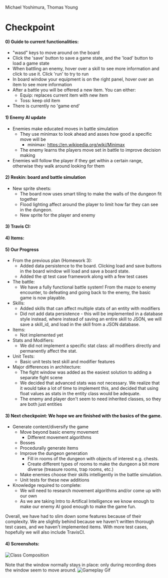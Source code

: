 

Michael Yoshimura, Thomas Young

# Checkpoint
#### 0) Guide to current functionalities:
- "wasd" keys to move around on the board
- Click the 'save' button to save a game state, and the 'load' button to load a game state
- When battling an enemy, hover over a skill to see more information and click to use it. Click 'run' to try to run
- In board window your equipment is on the right panel, hover over an item to see more information
- After a battle you will be offered a new item. You can either: 
  - Equip: replaces current item with new item
  - Toss: keep old item
- There is currently no 'game end'
#### 1) Enemy AI update
- Enemies make educated moves in battle simulation
  - They use minimax to look ahead and asses how good a specific move will be 
    - minimax: https://en.wikipedia.org/wiki/Minimax
  - The enemy learns the players move set in battle to improve decision making
- Enemies will follow the player if they get within a certain range, otherwise they walk around looking for them
#### 2) Reskin: board and battle simulation
- New sprite sheets:
  - The board now uses smart tiling to make the walls of the dungeon fit together
  - Flood lighting affect around the player to limit how far they can see in the dungeon.
  - New sprite for the player and enemy
#### 3) Travis CI:
#### 4) Items:
#### 5) Our Progress
- From the previous plan (Homework 3):
  - Added data persistence to the board. Clicking load and save buttons in the board window will load and save a board state.
  - Added the qt test case framework along with a few test cases
- The battle:
  - We have a fully functional battle system! From the maze to enemy encounter, to defeating and going back to the enemy, the basic game is now playable.
- Skills:
    - Added skills that can affect multiple stats of an entity with modifiers
    - Did not add data persistence - this will be implemented in a database style instead, where instead of saving an entire skill to JSON, we will save a skill_id, and load in the skill from a JSON database. 
- Items:
    - Not implemented yet
- Stats and Modifiers:
    - We did not implement a specific stat class: all modifiers directly and permanently affect the stat. 
- Unit Tests:
    - Basic unit tests test skill and modifier features
- Major differences in architecture:
    - The fight window was added as the easiest solution to adding a separate fight scene
    - We decided that advanced stats was not necessary. We realize that it would take a lot of time to implement this, and decided that using float values as stats in the entity class would be adequate.
    - The enemy and player don't seem to need inherited classes, so they are both just entities
#### 3) Next checkpoint: We hope we are finished with the basics of the game.
- Generate content/diversify the game
    - Move beyond basic enemy movement
      - Different movement algorithms
    - Bosses
    - Procedurally generate items
    - Improve the dungeon generation
      - Fill in rooms of the dungeon with objects of interest e.g. chests.
      - Create different types of rooms to make the dungeon a bit more diverse (treasure rooms, trap rooms, etc.)
    - Make enemies choose their skills intelligently in the battle simulation.
    - Unit tests for these new additions
- Knowledge required to complete:
  - We will need to research movement algorithms and/or come up with our own
  - As we are taking Intro to Artifical Intelligence we know enough to make our enemy AI good enough to make the game fun.

Overall, we have had to slim down some features because of their complexity. We are slightly behind because we haven't written thorough test cases, and we haven't implemented items. With more test cases, hopefully we will also include TravisCI.

#### 4) Screenshots:
![Class Composition](https://docs.google.com/drawings/d/e/2PACX-1vQrfcu6v2jyOQ42V3YtGEZHcU6cZK9IEUcNFRKwhaGztiwEENUXf6QrWTqffoCGkia8X-5r8OHV8c0H/pub?w=960&h=720)

Note that the window normally stays in place: only during recording does the window seem to move around.
![Gameplay Gif](https://thumbs.gfycat.com/ScarceDeliriousDassie-small.gif)

